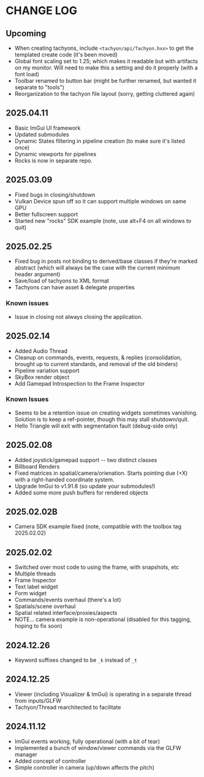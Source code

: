 # CHANGE LOG

## Upcoming

* When creating tachyons, include `<tachyon/api/Tachyon.hxx>` to get the templated create code (it's been moved)
* Global font scaling set to 1.25; which makes it readable but with artifacts on my monitor.  Will need to make this a setting and do it properly (with a font load)
* Toolbar renamed to button bar (might be further renamed, but wanted it separate to "tools")
* Reorganization to the tachyon file layout (sorry, getting cluttered again)

## 2025.04.11

* Basic ImGui UI framework
* Updated submodules
* Dynamic States filtering in pipeline creation (to make sure it's listed once)
* Dynamic viewports for pipelines
* Rocks is now in separate repo. 

## 2025.03.09

* Fixed bugs in closing/shutdown
* Vulkan Device spun off so it can support multiple windows on same GPU
* Better fullscreen support
* Started new "rocks" SDK example (note, use alt+F4 on all windows to quit)

## 2025.02.25

* Fixed bug in posts not binding to derived/base classes if they're marked abstract (which will always be the case with the current minimum header argument)
* Save/load of tachyons to XML format
* Tachyons can have asset & delegate properties

### Known issues
* Issue in closing not always closing the application.

## 2025.02.14

* Added Audio Thread
* Cleanup on commands, events, requests, & replies (consolidation, brought up to current standards, and removal of the old binders)
* Pipeline variation support
* SkyBox render object
* Add Gamepad Introspection to the Frame Inspector

### Known Issues
* Seems to be a retention issue on creating widgets sometimes vanishing.  Solution is to keep a ref-pointer, though this may stall shutdown/quit.
* Hello Triangle will exit with segmentation fault (debug-side only)

## 2025.02.08

* Added joystick/gamepad support -- two distinct classes
* Billboard Renders
* Fixed matrices in spatial/camera/orienation.  Starts pointing due (+X) with a right-handed coordinate system.
* Upgrade ImGui to v1.91.8 (so update your submodules!)
* Added some more push buffers for rendered objects

## 2025.02.02B

* Camera SDK example fixed (note, compatible with the toolbox tag 2025.02.02)

## 2025.02.02

* Switched over most code to using the frame, with snapshots, etc
* Multiple threads
* Frame Inspector
* Text label widget 
* Form widget
* Commands/events overhaul (there's a lot)
* Spatials/scene overhaul
* Spatial related interface/proxies/aspects
* NOTE... camera example is non-operational (disabled for this tagging, hoping to fix soon)

## 2024.12.26

* Keyword suffixes changed to be `_k` instead of `_t`

## 2024.12.25

* Viewer (including Visualizer & ImGui) is operating in a separate thread from inputs/GLFW
* Tachyon/Thread rearchitected to facilitate

## 2024.11.12

* ImGui events working, fully operational (with a bit of tear)
* Implemented a bunch of window/viewer commands via the GLFW manager
* Added concept of controller
* Simple controller in camera (up/down affects the pitch)

